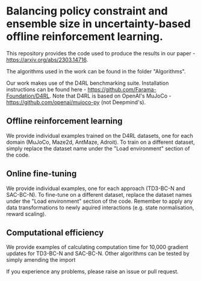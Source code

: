 # Balancing policy constraint and ensemble size in uncertainty-based offline reinforcement learning.

This repository provides the code used to produce the results in our paper - https://arxiv.org/abs/2303.14716.

The algorithms used in the work can be found in the folder "Algorithms".

Our work makes use of the D4RL benchmarking suite.  Installation instructions can be found here - https://github.com/Farama-Foundation/D4RL.  Note that D4RL is based on OpenAI's MuJoCo - https://github.com/openai/mujoco-py (not Deepmind's).

## Offline reinforcement learning
We provide individual examples trained on the D4RL datasets, one for each domain (MuJoCo, Maze2d, AntMaze, Adroit).  To train on a different dataset, simply replace the dataset name under the "Load environment" section of the code.

## Online fine-tuning
We provide individual examples, one for each approach (TD3-BC-N and SAC-BC-N).  To fine-tune on a different dataset, replace the dataset names under the "Load environment" section of the code.  Remember to apply any data transformations to newly aquired interactions (e.g. state normalisation, reward scaling).

## Computational efficiency
We provide examples of calculating computation time for 10,000 gradient updates for TD3-BC-N and SAC-BC-N.  Other algorithms can be tested by simply amending the import

If you experience any problems, please raise an issue or pull request.
